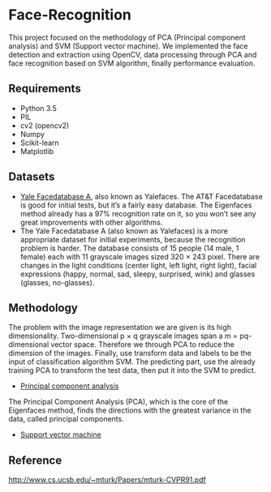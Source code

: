 # Face-Recognition
This project focused on the methodology of PCA (Principal component analysis) and SVM (Support vector machine). We implemented the face detection and extraction using OpenCV, data processing through PCA and face recognition based on SVM algorithm, finally performance evaluation.

## Requirements

* Python 3.5
* PIL
* cv2 (opencv2)
* Numpy
* Scikit-learn
* Matplotlib
 
## Datasets

* [Yale Facedatabase A](http://vision.ucsd.edu/content/yale-face-database), also known as Yalefaces. The AT&T Facedatabase is good for initial tests, but it’s a fairly easy database. The Eigenfaces method already has a 97% recognition rate on it, so you won’t see any great improvements with other algorithms. 
* The Yale Facedatabase A (also known as Yalefaces) is a more appropriate dataset for initial experiments, because the recognition problem is harder. The database consists of 15 people (14 male, 1 female) each with 11 grayscale images sized 320 $\times$ 243 pixel. There are changes in the light conditions (center light, left light, right light), facial expressions (happy, normal, sad, sleepy, surprised, wink) and glasses (glasses, no-glasses).

## Methodology

The problem with the image representation we are given is its high dimensionality. Two-dimensional p $\times$ q grayscale images span a m = pq-dimensional vector space. Therefore we through PCA to reduce the dimension of the images. Finally, use transform data and labels to be the input of classification algorithm SVM. The predicting part, use the already training PCA to transform the test data, then put it into the SVM to predict.

* [Principal component analysis](https://en.wikipedia.org/wiki/Principal_component_analysis)

The Principal Component Analysis (PCA), which is the core of the Eigenfaces method, finds the directions with the greatest variance in the data, called principal components.

<!-- Let $X$ is a data matrix, with column-wise zero empirical mean, where each of the N rows represents a image, and each of the M columns gives a particular kind of features, -->


* [Support vector machine](https://en.wikipedia.org/wiki/Support_vector_machine)

## Reference
http://www.cs.ucsb.edu/~mturk/Papers/mturk-CVPR91.pdf

